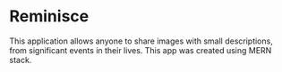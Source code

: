 # Reminisce
This application allows anyone to share images with small descriptions, from significant events in their lives. This app was created using MERN stack.
